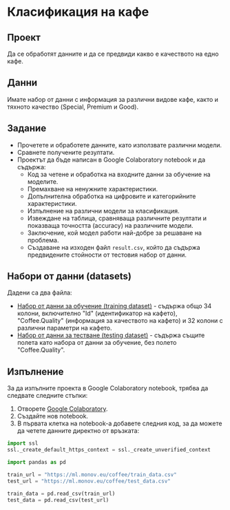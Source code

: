 # Класификация на кафе

## Проект

Да се обработят данните и да се предвиди какво е качеството на едно кафе. 

## Данни

Имате набор от данни с информация за различни видове кафе, както и тяхното качество (Special, Premium и Good).

## Задание

- Прочетете и обработете данните, като използвате различни модели.
- Сравнете получените резултати.
- Проектът да бъде написан в Google Colaboratory notebook и да съдържа:
  - Код за четене и обработка на входните данни за обучение на моделите.
  - Премахване на ненужните характеристики.
  - Допълнителна обработка на цифровите и категорийните характеристики.
  - Изпълнение на различни модели за класификация.
  - Извеждане на таблица, сравняваща различните резултати и показваща точността (accuracy) на различните модели.
  - Заключение, кой модел работи най-добре за решаване на проблема.
  - Създаване на изходен файл `result.csv`, който да съдържа предвидените стойности от тестовия набор от данни.

## Набори от данни (datasets)

Дадени са два файла:
- [Набор от данни за обучение (training dataset)](http://ml.monov.eu/coffee/train_data.csv) - съдържа общо 34 колони, включително "Id" (идентификатор на кафето), "Coffee.Quality" (информация за качеството на кафето) и 32 колони с различни параметри на кафето.
- [Набор от данни за тестване (testing dataset)](http://ml.monov.eu/coffee/test_data.csv) - съдържа същите полета като набора от данни за обучение, без полето "Coffee.Quality".

## Изпълнение

За да изпълните проекта в Google Colaboratory notebook, трябва да следвате следните стъпки:

1. Отворете [Google Colaboratory](https://colab.research.google.com/).
2. Създайте нов notebook.
3. В първата клетка на notebook-а добавете следния код, за да можете да четете данните директно от връзката:

```python
import ssl
ssl._create_default_https_context = ssl._create_unverified_context

import pandas as pd

train_url = "https://ml.monov.eu/coffee/train_data.csv"
test_url = "https://ml.monov.eu/coffee/test_data.csv"

train_data = pd.read_csv(train_url)
test_data = pd.read_csv(test_url)
